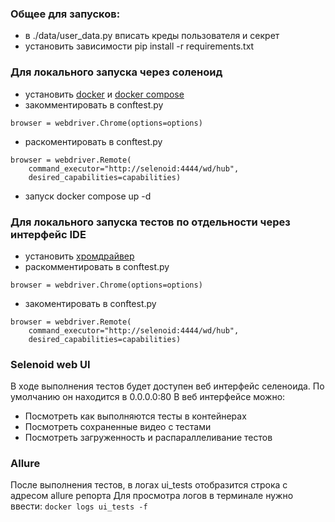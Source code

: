 ### Общее для запусков:
- в ./data/user_data.py вписать креды пользователя и секрет
- установить зависимости pip install -r requirements.txt
### Для локального запуска через соленоид
- установить [docker](https://docs.docker.com/engine/install/) и [docker compose](https://docs.docker.com/compose/install/)
- закомментировать в conftest.py
```
browser = webdriver.Chrome(options=options)
```
- раскоментировать в conftest.py
```
browser = webdriver.Remote(
    command_executor="http://selenoid:4444/wd/hub",
    desired_capabilities=capabilities)
```
- запуск docker compose up -d
### Для локального запуска тестов по отдельности через интерфейс IDE
- установить [хромдрайвер](https://chromedriver.chromium.org/getting-started)
- раскомментировать в conftest.py
```
browser = webdriver.Chrome(options=options)
```
- закоментировать в conftest.py
``` 
browser = webdriver.Remote(
    command_executor="http://selenoid:4444/wd/hub",
    desired_capabilities=capabilities) 
```
### Selenoid web UI
В ходе выполнения тестов будет доступен веб интерфейс селеноида. По умолчанию он находится в 0.0.0.0:80 В веб интерфейсе можно:

- Посмотреть как выполняются тесты в контейнерах
- Посмотреть сохраненные видео с тестами
- Посмотреть загруженность и распараллеливание тестов
### Allure
После выполнения тестов, в логах ui_tests отобразится строка с адресом allure репорта Для просмотра логов в терминале нужно ввести: ``` docker logs ui_tests -f ```
